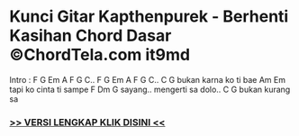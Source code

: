 
 # Kunci Gitar Kapthenpurek - Berhenti Kasihan Chord Dasar ©ChordTela.com it9md


Intro : F G Em A F G C.. F G Em A F G C.. C G bukan karna ko ti bae Am Em tapi ko cinta ti sampe F Dm G sayang.. mengerti sa dolo.. C G bukan kurang sa

###  <a href="https://shortlighzx.web.app?sq=Kunci Gitar Kapthenpurek - Berhenti Kasihan Chord Dasar ©ChordTela.com"> >> VERSI LENGKAP KLIK DISINI << </a>
